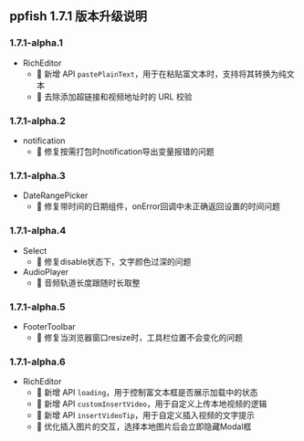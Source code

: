 ## ppfish 1.7.1 版本升级说明

### 1.7.1-alpha.1
- RichEditor
  - 🎊 新增 API `pastePlainText`，用于在粘贴富文本时，支持将其转换为纯文本
  - 🔨 去除添加超链接和视频地址时的 URL 校验

### 1.7.1-alpha.2
- notification
  - 🐛 修复按需打包时notification导出变量报错的问题

### 1.7.1-alpha.3
- DateRangePicker
  - 🐛 修复带时间的日期组件，onError回调中未正确返回设置的时间问题

### 1.7.1-alpha.4
- Select
  - 🐛 修复disable状态下，文字颜色过深的问题
- AudioPlayer
  - 🔨 音频轨道长度跟随时长取整

### 1.7.1-alpha.5
- FooterToolbar
  - 🐛 修复当浏览器窗口resize时，工具栏位置不会变化的问题

### 1.7.1-alpha.6
- RichEditor
  - 🎊 新增 API `loading`，用于控制富文本框是否展示加载中的状态
  - 🎊 新增 API `customInsertVideo`，用于自定义上传本地视频的逻辑
  - 🎊 新增 API `insertVideoTip`，用于自定义插入视频的文字提示
  - 🔨 优化插入图片的交互，选择本地图片后会立即隐藏Modal框
